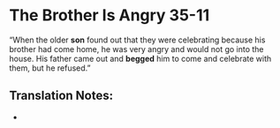 The Brother Is Angry 35-11
============================


“When the older **son** found out that they were celebrating because
his brother had come home, he was very angry and would not go into the
house. His father came out and **begged** him to come and celebrate with
them, but he refused.”

Translation Notes:
------------------

-

